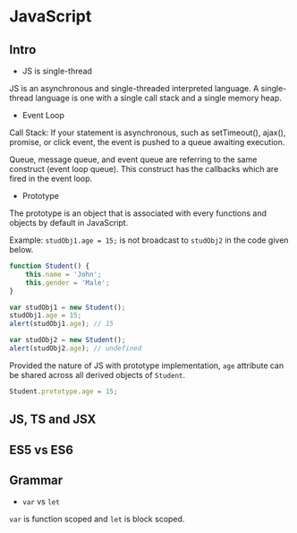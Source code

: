 # JavaScript

## Intro

* JS is single-thread

JS is an asynchronous and single-threaded interpreted language. A single-thread language is one with a single call stack and a single memory heap.

* Event Loop

Call Stack: If your statement is asynchronous, such as setTimeout(), ajax(), promise, or click event, the event is pushed to a queue awaiting execution.

Queue, message queue, and event queue are referring to the same construct (event loop queue). This construct has the callbacks which are fired in the event loop.

* Prototype

The prototype is an object that is associated with every functions and objects by default in JavaScript.

Example:
`studObj1.age = 15;` is not broadcast to `studObj2` in the code given below.

```js
function Student() {
    this.name = 'John';
    this.gender = 'Male';
}

var studObj1 = new Student();
studObj1.age = 15;
alert(studObj1.age); // 15

var studObj2 = new Student();
alert(studObj2.age); // undefined
```

Provided the nature of JS with prototype implementation, `age` attribute can be shared across all derived objects of `Student`.

```js
Student.prototype.age = 15;
```

## JS, TS and JSX

## ES5 vs ES6

## Grammar

* `var` vs `let`

`var` is function scoped and `let` is block scoped.
